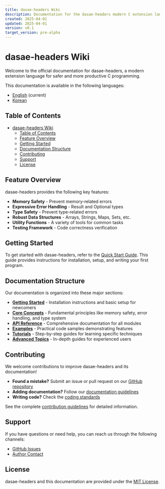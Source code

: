 ```yaml
---
title: dasae-headers Wiki
description: Documentation for the dasae-headers modern C extension language
created: 2025-04-01
updated: 2025-04-01
version: v0.1
target_version: pre-alpha
---
```


# dasae-headers Wiki

Welcome to the official documentation for dasae-headers, a modern extension language for safer and more productive C programming.

This documentation is available in the following languages:

- [English](./home.md) (current)
- [Korean](../ko/home.md)

## Table of Contents

- [dasae-headers Wiki](#dasae-headers-wiki)
  - [Table of Contents](#table-of-contents)
  - [Feature Overview](#feature-overview)
  - [Getting Started](#getting-started)
  - [Documentation Structure](#documentation-structure)
  - [Contributing](#contributing)
  - [Support](#support)
  - [License](#license)

## Feature Overview

dasae-headers provides the following key features:

- **Memory Safety** - Prevent memory-related errors
- **Expressive Error Handling** - Result and Optional types
- **Type Safety** - Prevent type-related errors
- **Robust Data Structures** - Arrays, Strings, Maps, Sets, etc.
- **Utility Functions** - A variety of tools for common tasks
- **Testing Framework** - Code correctness verification

## Getting Started

To get started with dasae-headers, refer to the [Quick Start Guide](./quick-start.md). This guide provides instructions for installation, setup, and writing your first program.

## Documentation Structure

Our documentation is organized into these major sections:

- **[Getting Started](./quick-start.md)** - Installation instructions and basic setup for newcomers
- **[Core Concepts](./concepts/index.md)** - Fundamental principles like memory safety, error handling, and type system
- **[API Reference](./api/index.md)** - Comprehensive documentation for all modules
- **[Examples](./examples/index.md)** - Practical code samples demonstrating features
- **[Tutorials](./tutorials/index.md)** - Step-by-step guides for learning specific techniques
- **[Advanced Topics](./advanced/index.md)** - In-depth guides for experienced users

## Contributing

We welcome contributions to improve dasae-headers and its documentation!

- **Found a mistake?** Submit an issue or pull request on our [GitHub repository](https://github.com/coding-pelican/dasae-headers)
- **Adding documentation?** Follow our [documentation guidelines](./contributing.md#documentation-guidelines)
- **Writing code?** Check the [coding standards](./contributing.md#coding-standards)

See the complete [contribution guidelines](./contributing.md) for detailed information.

## Support

If you have questions or need help, you can reach us through the following channels:

- [GitHub Issues](https://github.com/coding-pelican/dasae-headers/issues)
- [Author Contact](../../../README.md#-contact)

## License

dasae-headers and this documentation are provided under the [MIT License](../../../LICENSE.md).
